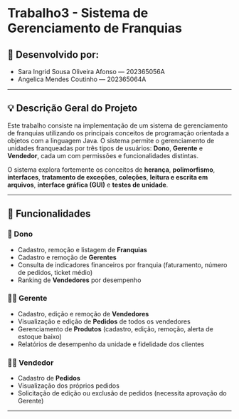 # Trabalho3 - Sistema de Gerenciamento de Franquias 

## 👥 Desenvolvido por:
- Sara Ingrid Sousa Oliveira Afonso — 202365056A  
- Angelica Mendes Coutinho — 202365064A  

---

## 💡 Descrição Geral do Projeto

Este trabalho consiste na implementação de um sistema de gerenciamento de franquias utilizando os principais conceitos de programação orientada a objetos com a linguagem Java. O sistema permite o gerenciamento de unidades franqueadas por três tipos de usuários: **Dono**, **Gerente** e **Vendedor**, cada um com permissões e funcionalidades distintas.

O sistema explora fortemente os conceitos de **herança**, **polimorfismo**, **interfaces**, **tratamento de exceções**, **coleções**, **leitura e escrita em arquivos**, **interface gráfica (GUI)** e **testes de unidade**.

---

## 🧠 Funcionalidades

### 👑 Dono
- Cadastro, remoção e listagem de **Franquias**
- Cadastro e remoção de **Gerentes**
- Consulta de indicadores financeiros por franquia (faturamento, número de pedidos, ticket médio)
- Ranking de **Vendedores** por desempenho

### 🧑‍💼 Gerente
- Cadastro, edição e remoção de **Vendedores**
- Visualização e edição de **Pedidos** de todos os vendedores
- Gerenciamento de **Produtos** (cadastro, edição, remoção, alerta de estoque baixo)
- Relatórios de desempenho da unidade e fidelidade dos clientes

### 🧑‍🦱 Vendedor
- Cadastro de **Pedidos**
- Visualização dos próprios pedidos
- Solicitação de edição ou exclusão de pedidos (necessita aprovação do Gerente)

---